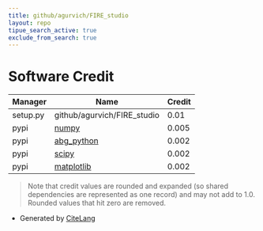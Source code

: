 ```yaml
---
title: github/agurvich/FIRE_studio
layout: repo
tipue_search_active: true
exclude_from_search: true
---
```

# Software Credit

|Manager|Name|Credit|
|-------|----|------|
|setup.py|github/agurvich/FIRE_studio|0.01|
|pypi|[numpy](https://www.numpy.org)|0.005|
|pypi|[abg_python](https://github.com/agurvich/abg_python)|0.002|
|pypi|[scipy](https://www.scipy.org)|0.002|
|pypi|[matplotlib](https://matplotlib.org)|0.002|


> Note that credit values are rounded and expanded (so shared dependencies are represented as one record) and may not add to 1.0. Rounded values that hit zero are removed.


- Generated by [CiteLang](https://github.com/vsoch/citelang)
